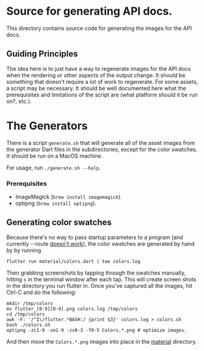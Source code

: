 # Source for generating API docs.

This directory contains source code for generating the images for the API docs.

## Guiding Principles

The idea here is to just have a way to regenerate images for the API docs when
the rendering or other aspects of the output change. It should be something that
doesn't require a lot of work to regenerate. For some assets, a script may be
necessary. It should be well documented here what the prerequisites and
limitations of the script are (what platform should it be run on?, etc.).

# The Generators

There is a script `generate.sh` that will generate all of the asset images from
the generator Dart files in the subdirectories, except for the color swatches.
It should be run on a MacOS machine.

For usage, run `./generate.sh --help`.

### Prerequisites

  - ImageMagick (`brew install imagemagick`).
  - optipng (`brew install optipng`).

## Generating color swatches

Because there's no way to pass startup parameters to a program (and currently
--route [doesn't work](https://github.com/flutter/flutter/issues/10813)), the
color swatches are generated by hand by by running

```shell
flutter run material/colors.dart | tee colors.log
```

Then grabbing screenshots by tapping through the swatches manually, hitting
`s` in the terminal window after each tap.  This will create screen shots in the
directory you run flutter in. Once you've captured all the images, hit Ctrl-C
and do the following:

```shell
mkdir /tmp/colors
mv flutter_[0-9][0-9].png colors.log /tmp/colors
cd /tmp/colors
awk -F: '/^I\/flutter.*BASH:/ {print $3}' colors.log > colors.sh
bash ./colors.sh
optipng -zc1-9 -zm1-9 -zs0-3 -f0-5 Colors.*.png # optimize images.
```

And then move the `Colors.*.png` images into place in the
[material](https://github.com/flutter/assets-for-api-docs/tree/master/material)
directory.
